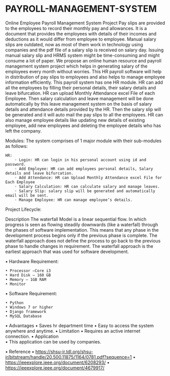 # PAYROLL-MANAGEMENT-SYSTEM

Online Employee Payroll Management System Project
Pay slips are provided to the employees to record their monthly pay and allowances. It is a document that provides the employees with details of their incomes and deductions as it would differ from employee to employee. Manual salary slips are outdated, now as most of them work in technology using companies and the pdf file of a salary slip is received on salary day. Issuing manual salary slip and HRMS system might be time-consuming and might consume a lot of paper. We propose an online human resource and payroll management system project which helps in generating salary of the employees every month without worries. This HR payroll software will help in distribution of pay slips to employees and also helps to manage employee information efficiently. This payroll system has one HR module. HR can add all the employees by filling their personal details, their salary details and leave bifurcation. HR can upload Monthly Attendance excel File of each Employee. Then salary calculation and leave management will be done automatically by this leave management system on the basis of salary details and attendance details provided by the HR. Then the salary slip will be generated and it will auto mail the pay slips to all the employees. HR can also manage employee details like updating new details of existing employee, add new employees and deleting the employee details who has left the company.

Modules:
The system comprises of 1 major module with their sub-modules as follows:
    
    HR:
        ◦ Login: HR can login in his personal account using id and password.
        ◦ Add Employee: HR can add employees personal details, Salary details and leave bifurcation.
        ◦ Add Attendance: HR can Upload Monthly Attendance excel File for Each Employee
        ◦ Salary Calculation: HR can calculate salary and manage leaves.
        ◦ Salary Slip: salary slip will be generated and automatically email will be sent.
        ◦ Manage Employee: HR can manage employee’s details.



Project Lifecycle:

Description
The waterfall Model is a linear sequential flow. In which progress is seen as flowing steadily downwards (like a waterfall) through the phases of software implementation. This means that any phase in the development process begins only if the previous phase is complete. The waterfall approach does not define the process to go back to the previous phase to handle changes in requirement. The waterfall approach is the earliest approach that was used for software development.




• Hardware Requirement:

    • Processor –Core i3
    • Hard Disk – 160 GB
    • Memory – 1GB RAM
    • Monitor

• Software Requirement:

    • Python
    • Windows 7 or higher
    • Django framework
    • MySQL Database


• Advantages
    • Saves hr department time
    • Easy to access the system anywhere and anytime.
    • Limitation
    • Requires an active internet connection.
    • Application	
    • This application can be used by companies.

• Reference
    • https://shsu-ir.tdl.org/shsu-ir/bitstream/handle/20.500.11875/1164/0781.pdf?sequence=1
    • https://ieeexplore.ieee.org/document/6208293/
    • https://ieeexplore.ieee.org/document/4679917/
